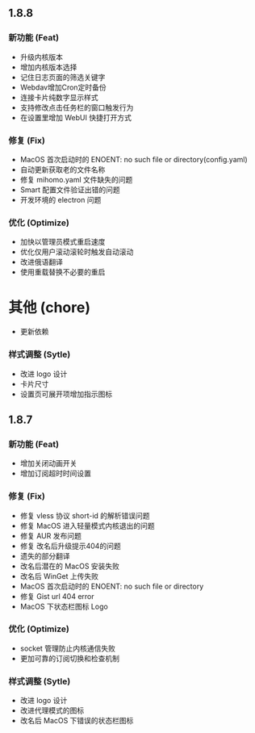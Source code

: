 ## 1.8.8

### 新功能 (Feat)
- 升级内核版本
- 增加内核版本选择
- 记住日志页面的筛选关键字
- Webdav增加Cron定时备份
- 连接卡片纯数字显示样式
- 支持修改点击任务栏的窗口触发行为
- 在设置里增加 WebUI 快捷打开方式

### 修复 (Fix)
- MacOS 首次启动时的 ENOENT: no such file or directory(config.yaml)
- 自动更新获取老的文件名称
- 修复 mihomo.yaml 文件缺失的问题
- Smart 配置文件验证出错的问题
- 开发环境的 electron 问题

### 优化 (Optimize)
- 加快以管理员模式重启速度
- 优化仅用户滚动滚轮时触发自动滚动
- 改进俄语翻译
- 使用重载替换不必要的重启

# 其他 (chore)
 - 更新依赖

### 样式调整 (Sytle)
 - 改进 logo 设计
 - 卡片尺寸
 - 设置页可展开项增加指示图标

## 1.8.7

### 新功能 (Feat)
 - 增加关闭动画开关
 - 增加订阅超时时间设置

### 修复 (Fix)
- 修复 vless 协议 short-id 的解析错误问题
- 修复 MacOS 进入轻量模式内核退出的问题
- 修复 AUR 发布问题
- 修复 改名后升级提示404的问题
- 遗失的部分翻译
- 改名后潜在的 MacOS 安装失败
- 改名后 WinGet 上传失败
- MacOS 首次启动时的 ENOENT: no such file or directory
- 修复 Gist url 404 error
- MacOS 下状态栏图标 Logo

### 优化 (Optimize)
 - socket 管理防止内核通信失败
 - 更加可靠的订阅切换和检查机制

### 样式调整 (Sytle)
 - 改进 logo 设计
 - 改进代理模式的图标
 - 改名后 MacOS 下错误的状态栏图标